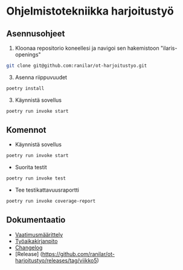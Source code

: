 # Ohjelmistotekniikka harjoitustyö

## Asennusohjeet

1. Kloonaa repositorio koneellesi ja navigoi sen hakemistoon "ilaris-openings"
```bash
git clone git@github.com:ranilar/ot-harjoitustyo.git
```

3. Asenna riippuvuudet
```bash
poetry install
```

3. Käynnistä sovellus
```bash
poetry run invoke start
```

## Komennot

- Käynnistä sovellus
```bash
poetry run invoke start
```

- Suorita testit
```bash
poetry run invoke test
```

- Tee testikattavuusraportti
```bash
poetry run invoke coverage-report
```

## Dokumentaatio

-  [Vaatimusmäärittely](ilaris-openings/dokumentaatio/vaatimusmaarittely.md)
-  [Työaikakirjanpito](ilaris-openings/dokumentaatio/tuntikirjanpito.md)
-  [Changelog](ilaris-openings/dokumentaatio/changelog.md)
-  [Release] (https://github.com/ranilar/ot-harjoitustyo/releases/tag/viikko5)

